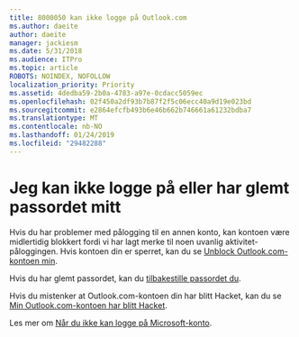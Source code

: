 ```yaml
---
title: 8000050 kan ikke logge på Outlook.com
ms.author: daeite
author: daeite
manager: jackiesm
ms.date: 5/31/2018
ms.audience: ITPro
ms.topic: article
ROBOTS: NOINDEX, NOFOLLOW
localization_priority: Priority
ms.assetid: 4dedba59-2b0a-4783-a97e-0cdacc5059ec
ms.openlocfilehash: 02f450a2df93b7b87f2f5c06ecc40a9d19e023bd
ms.sourcegitcommit: e2864efcfb493b6e46b662b746661a61232bdba7
ms.translationtype: MT
ms.contentlocale: nb-NO
ms.lasthandoff: 01/24/2019
ms.locfileid: "29482288"
---
```

# <a name="i-cant-sign-in-or-forgot-my-password"></a>Jeg kan ikke logge på eller har glemt passordet mitt

Hvis du har problemer med pålogging til en annen konto, kan kontoen være midlertidig blokkert fordi vi har lagt merke til noen uvanlig aktivitet-påloggingen. Hvis kontoen din er sperret, kan du se [Unblock Outlook.com-kontoen min](https://go.microsoft.com/fwlink/p/?linkid=2001800&amp;clcid=0x409).
  
Hvis du har glemt passordet, kan du [tilbakestille passordet du](https://go.microsoft.com/fwlink/p/?linkid=841909).
  
Hvis du mistenker at Outlook.com-kontoen din har blitt Hacket, kan du se [Min Outlook.com-kontoen har blitt Hacket](https://go.microsoft.com/fwlink/p/?linkid=874366).
  
Les mer om [Når du ikke kan logge på Microsoft-konto](https://go.microsoft.com/fwlink/p/?linkid=842227).
  

